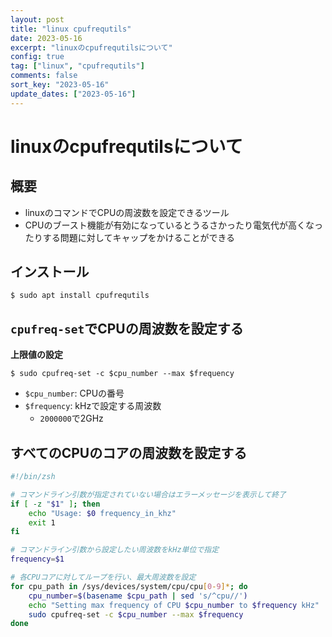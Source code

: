 ```yaml
---
layout: post
title: "linux cpufrequtils"
date: 2023-05-16
excerpt: "linuxのcpufrequtilsについて"
config: true
tag: ["linux", "cpufrequtils"]
comments: false
sort_key: "2023-05-16"
update_dates: ["2023-05-16"]
---
```


# linuxのcpufrequtilsについて

## 概要
 - linuxのコマンドでCPUの周波数を設定できるツール
 - CPUのブースト機能が有効になっているとうるさかったり電気代が高くなったりする問題に対してキャップをかけることができる

## インストール

```console
$ sudo apt install cpufrequtils
```

## `cpufreq-set`でCPUの周波数を設定する

**上限値の設定**
```console
$ sudo cpufreq-set -c $cpu_number --max $frequency
```
 - `$cpu_number`: CPUの番号
 - `$frequency`: kHzで設定する周波数
   - `2000000`で2GHz

## すべてのCPUのコアの周波数を設定する

```sh
#!/bin/zsh

# コマンドライン引数が指定されていない場合はエラーメッセージを表示して終了
if [ -z "$1" ]; then
    echo "Usage: $0 frequency_in_khz"
    exit 1
fi

# コマンドライン引数から設定したい周波数をkHz単位で指定
frequency=$1

# 各CPUコアに対してループを行い、最大周波数を設定
for cpu_path in /sys/devices/system/cpu/cpu[0-9]*; do
    cpu_number=$(basename $cpu_path | sed 's/^cpu//')
    echo "Setting max frequency of CPU $cpu_number to $frequency kHz"
    sudo cpufreq-set -c $cpu_number --max $frequency
done
```
